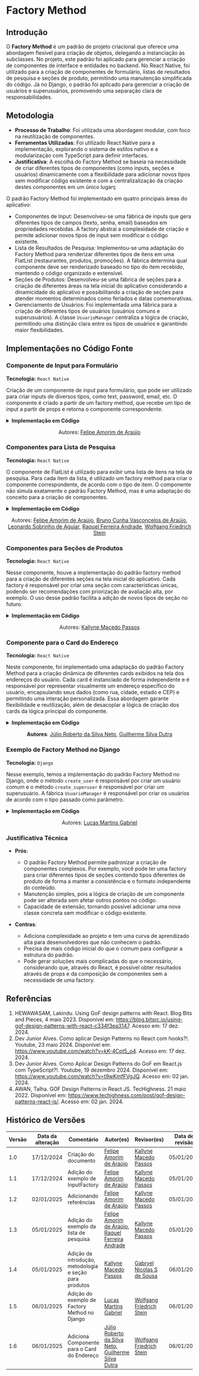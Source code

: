 # Factory Method

## Introdução

<!-- Inclua os seguintes elementos:

- **Objetivo**: Descrever o propósito deste documento.
- **Contexto**: Breve explicação sobre o projeto e sua importância.
- **Escopo**: Delimitação do conteúdo abordado neste documento. -->

O **Factory Method** é um padrão de projeto criacional que oferece uma abordagem flexível para criação de objetos, delegando a instanciação às subclasses. No projeto, este padrão foi aplicado para gerenciar a criação de componentes de interface e entidades no backend. No React Native, foi utilizado para a criação de componentes de formulário, listas de resultados de pesquisa e seções de produto, permitindo uma manutenção simplificada do código. Já no Django, o padrão foi aplicado para gerenciar a criação de usuários e superusuários, promovendo uma separação clara de responsabilidades.

## Metodologia

<!-- Explique como as decisões foram tomadas, as ferramentas utilizadas, e justifique escolhas arquiteturais.

- **Processo de Trabalho**: Descrição do método utilizado pela equipe (ex.: Scrum, Kanban).
- **Ferramentas Utilizadas**: Ferramentas empregadas na criação deste artefato (ex.: LucidChart, GitHub).
- **Justificativa**: Razões para as escolhas metodológicas e tecnológicas. -->

- **Processo de Trabalho**: Foi utilizada uma abordagem modular, com foco na reutilização de componentes. 
- **Ferramentas Utilizadas**: Foi utilizado React Native para a implementação, explorando o sistema de estilos nativo e a modularização com TypeScript para definir interfaces.
- **Justificativa**: A escolha do Factory Method se baseia na necessidade de criar diferentes tipos de componentes (como inputs, seções e usuários) dinamicamente com a flexibilidade para adicionar novos tipos sem modificar código existente e com a centralizalização da criação destes componentes em um único lugarç

O padrão Factory Method foi implementado em quatro principais áreas do aplicativo:

- Componentes de Input: Desenvolveu-se uma fábrica de inputs que gera diferentes tipos de campos (texto, senha, email) baseados em propriedades recebidas. A factory abstrai a complexidade de criação e permite adicionar novos tipos de input sem modificar o código existente.
- Lista de Resultados de Pesquisa: Implementou-se uma adaptação do Factory Method para renderizar diferentes tipos de itens em uma FlatList (restaurantes, produtos, promoções). A fábrica determina qual componente deve ser renderizado baseado no tipo do item recebido, mantendo o código organizado e extensível.
- Seções de Produtos: Desenvolveu-se uma fábrica de seções para a criação de diferentes áreas na tela inicial do aplicativo considerando a dinamicidade do aplicativo e possibilitando a criação de seções para atender momentos determinados como feriados e datas comemorativas.
- Gerenciamento de Usuários: Foi implementada uma fábrica para a criação de diferentes tipos de usuários (usuários comuns e superusuários). A classe `UsuarioManager` centraliza a lógica de criação, permitindo uma distinção clara entre os tipos de usuários e garantindo maior flexibilidades.

## Implementações no Código Fonte

<!-- Descreva como o padrão foi implementado no projeto, incluindo código e diagramas. -->


### Componente de Input para Formulário

**Tecnologia:** `React Native`

Criação de um componente de input para formulário, que pode ser utilizado para criar inputs de diversos tipos, como text, password, email, etc. O componente é criado a partir de um factory method, que recebe um tipo de input a partir de props e retorna o componente correspondente.

<details>
<summary><b>Implementação em Código</b></summary>

**Componente [InputFactory.tsx](https://github.com/UnBArqDsw2024-2/2024.2_G7_Entrega_Entrega_03/blob/12-us01/src/HungryHub.2024.2-Front/hungryhub/src/components/InputFactory.tsx)**:

![InputFactory](./assets/inputfactory.png)

**Implementação do InputFactory no [FormInput.tsx](https://github.com/UnBArqDsw2024-2/2024.2_G7_Entrega_Entrega_03/blob/12-us01/src/HungryHub.2024.2-Front/hungryhub/src/components/FormInput.tsx)**:

![FormInput](./assets/form-input.png)

**Utilização no [Register.tsx](https://github.com/UnBArqDsw2024-2/2024.2_G7_Entrega_Entrega_03/blob/12-us01/src/HungryHub.2024.2-Front/hungryhub/src/app/(public)/register.tsx)**:

![Formulário](./assets/implementacao-inputfactory.png)

</details>

<center>

Autores: [Felipe Amorim de Araújo](https://github.com/lipeaaraujo)

</center>

### Componentes para Lista de Pesquisa

**Tecnologia:** `React Native`

O componente de FlatList é utilizado para exibir uma lista de itens na tela de pesquisa. Para cada item da lista, é utilizado um factory method para criar o componente correspondente, de acordo com o tipo de item. O componente não simula exatamente o padrão Factory Method, mas é uma adaptação do conceito para a criação de componentes.

<details>
<summary><b>Implementação em Código</b></summary>

**[FlatList na Tela de Pesquisa](https://github.com/UnBArqDsw2024-2/2024.2_G7_Entrega_Entrega_03/blob/19-us09/src/HungryHub.2024.2-Front/hungryhub/src/app/(auth)/(tabs)/search.tsx)**:

![factory-searchitem](./assets/factory-searchitem.png)

</details>

<center>

Autores: [Felipe Amorim de Araújo](https://github.com/lipeaaraujo), [Bruno Cunha Vasconcelos de Araújo](https://github.com/brunocva), [Leonardo Sobrinho de Aguiar](https://github.com/Leonardo0o0), [Raquel Ferreira Andrade](https://github.com/raquel-andrade), [Wolfgang Friedrich Stein](https://github.com/Wolffstein)

</center>

### Componentes para Seções de Produtos

**Tecnologia:** `React Native`

Nesse componente, houve a implementação do padrão factory method para a criação de diferentes seções na tela inicial do aplicativo. Cada factory é responsável por criar uma seção com características únicas, podendo ser recomendações com priorização de avaliação alta, por exemplo. O uso desse padrão facilita a adição de novos tipos de seção no futuro.

<details>
<summary><b>Implementação em Código</b></summary>

**Componente [ProductSectionFactory.tsx](https://github.com/UnBArqDsw2024-2/2024.2_G7_Entrega_Entrega_03/blob/2e14635d78cec6fe56c077d691d46e6996ae38e9/src/HungryHub.2024.2-Front/hungryhub/src/components/ProductSectionFactory.tsx)**:

![factory-section](./assets/factory-section.png)

**Utilização no [index.tsx](https://github.com/UnBArqDsw2024-2/2024.2_G7_Entrega_Entrega_03/blob/2e14635d78cec6fe56c077d691d46e6996ae38e9/src/HungryHub.2024.2-Front/hungryhub/src/app/(auth)/(tabs)/index.tsx)**:

![factory-productsectionfactory](./assets/implementacao-productsectionfactory.png)

</details>

<center>

Autores: [Kallyne Macedo Passos](https://github.com/kalipassos)

</center>

### Componente para o Card do Endereço

**Tecnologia:** `React Native`

Neste componente, foi implementado uma adaptação do padrão Factory Method para a criação dinâmica de diferentes cards exibidos na tela dos endereços do usuário. Cada card é instanciado de forma independente e é responsável por representar visualmente um endereço específico do usuário, encapsulando seus dados (como rua, cidade, estado e CEP) e permitindo uma interação personalizada. Essa abordagem garante flexibilidade e reutilização, além de desacoplar a lógica de criação dos cards da lógica principal do componente.

<details>

<summary><b>Implementação em Código</b></summary>

**Componente [AddressCard.tsx](https://github.com/UnBArqDsw2024-2/2024.2_G7_Entrega_Entrega_03/blob/main/src/HungryHub.2024.2-Front/hungryhub/src/components/Profile/AddressCard.tsx)**

![address-card](./assets/address-card.png)

**Utilizado no [index.tsx](https://github.com/UnBArqDsw2024-2/2024.2_G7_Entrega_Entrega_03/blob/main/src/HungryHub.2024.2-Front/hungryhub/src/app/(auth)/(tabs)/profile/addresses/index.tsx)**

![address-card-component](./assets/address-card-component.png)

</details>

<center>

**Autores**: [Júlio Roberto da Silva Neto](https://github.com/JulioR2022), [Guilherme Silva Dutra](https://github.com/GuiDutra21)

</center>

### Exemplo de Factory Method no Django

**Tecnologia:** `Django`

Nesse exemplo, temos a implementação do padrão Factory Method no Django, onde o método `create_user` é responsável por criar um usuário comum e o método `create_superuser` é responsável por criar um superusuário. A fábrica `UsuarioManager` é responsável por criar os usuários de acordo com o tipo passado como parâmetro.

<details>
<summary><b>Implementação em Código</b></summary>

**[UsuarioManager.py](https://github.com/UnBArqDsw2024-2/2024.2_G7_Entrega_Entrega_03/blob/main/src/HungryHub.2024.2-Back/hungryhub/models.py#L6)**:

![factory-usuario](./assets/FactoryMethod%20-%20UsuarioManager.png)

</details>

<center>

Autores: [Lucas Martins Gabriel](https://github.com/martinsglucas)

</center>

### Justificativa Técnica

- **Prós**:
    - O padrão Factory Method permite padronizar a criação de componentes complexos. Por exemplo, você pode ter uma factory para criar diferentes tipos de seções contendo tipos diferentes de produto de forma a manter a consistência e o formato independente do conteúdo.  
    - Manutenção simples, pois a lógica de criação de um componente pode ser alterada sem afetar outros pontos no código.
    - Capacidade de extensão, tornando possível adicionar uma nova classe concreta sem modificar o código existente.

- **Contras**:
    - Adiciona complexidade ao projeto e tem uma curva de aprendizado alta para desenvolvedores que não conhecem o padrão.  
    - Precisa de mais código inicial do que o comum para configurar a estrutura do padrão.
    - Pode gerar soluções mais complicadas do que o necessário, considerando que, através do React, é possível obter resultados através de props e da composição de componentes sem a necessidade de uma factory.


<!-- ## Rastreabilidade Adicione uma seção para mapear decisões a requisitos ou justificativas técnicas.

| Decisão Relacionada | Justificativa | Elo | Data |
| -- | -- | -- | -- |
| Escolha de arquitetura em camadas | Modularidade e separação de responsabilidades | [R01]() | 07/12/2024 | -->

## Referências

1. HEWAWASAM, Lakindu. Using GoF design patterns with React. Blog Bits and Pieces, 4 maio 2023. Disponível em: https://blog.bitsrc.io/using-gof-design-patterns-with-react-c334f3ea3147. Acesso em: 17 dez. 2024.
2. Dev Junior Alves. Como aplicar Design Patterns no React com hooks?!. Youtube, 23 maio 2024. Disponível em: https://www.youtube.com/watch?v=kK-4Cpt5_o4. Acesso em: 17 dez. 2024.
3. Dev Junior Alves. Como Aplicar Design Patterns do GoF em React.js com TypeScript?!. Youtube, 19 dezembro 2024. Disponível em: https://www.youtube.com/watch?v=t9wKmfFVgJQ. Acesso em: 02 jan. 2024.
4. AWAN, Talha. GOF Design Patterns in React JS. TecHighness. 21 maio 2022. Disponível em: https://www.techighness.com/post/gof-design-patterns-react-js/. Acesso em: 02 jan. 2024.

## Histórico de Versões

| Versão | Data da alteração | Comentário | Autor(es) | Revisor(es) | Data de revisão |
|--------|-----------|-----------|-----------|-------------|-------------|
| 1.0 | 17/12/2024 | Criação do documento | [Felipe Amorim de Araújo](https://github.com/lipeaaraujo) | [Kallyne Macedo Passos](https://github.com/kalipassos) | 05/01/2025 |
| 1.1 | 17/12/2024 | Adição do exemplo de InputFactory | [Felipe Amorim de Araújo](https://github.com/lipeaaraujo) | [Kallyne Macedo Passos](https://github.com/kalipassos) | 05/01/2025 |
| 1.2 | 02/01/2025 | Adicionando referências | [Felipe Amorim de Araújo](https://github.com/lipeaaraujo) | [Kallyne Macedo Passos](https://github.com/kalipassos) | 05/01/2025 |
| 1.3 | 05/01/2025 | Adição do exemplo da lista de pesquisa | [Felipe Amorim de Araújo](https://github.com/lipeaaraujo), [Raquel Ferreira Andrade](https://github.com/raquel-andrade) |[Kallyne Macedo Passos](https://github.com/kalipassos)  | 05/01/2025 |
| 1.4 | 05/01/2025 | Adição da introdução, metodologia e seção para produtos | [Kallyne Macedo Passos](https://github.com/kalipassos) | [Gabryel Nicolas S de Sousa](https://github.com/gabryelns) | 06/01/2025 |
| 1.5 | 06/01/2025 | Adição do exemplo de Factory Method no Django | [Lucas Martins Gabriel](https://github.com/martinsglucas) | [Wolfgang Friedrich Stein](https://github.com/Wolffstein)| 06/01/2025
| 1.6 | 06/01/2025 | Adiciona Componente para o Card do Endereço | [Júlio Roberto da Silva Neto](https://github.com/JulioR2022), [Guilherme Silva Dutra](https://github.com/GuiDutra21) | [Wolfgang Friedrich Stein](https://github.com/Wolffstein) | 06/01/2025 |